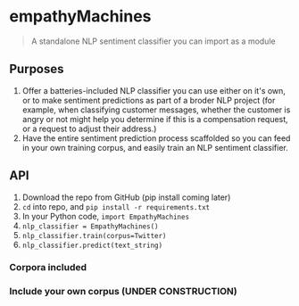 # empathyMachines
> A standalone NLP sentiment classifier you can import as a module

## Purposes

1. Offer a batteries-included NLP classifier you can use either on it's own, or to make sentiment predictions as part of a broder NLP project (for example, when classifying customer messages, whether the customer is angry or not might help you determine if this is a compensation request, or a request to adjust their address.)
1. Have the entire sentiment prediction process scaffolded so you can feed in your own training corpus, and easily train an NLP sentiment classifier.

## API
1. Download the repo from GitHub (pip install coming later)
1. `cd` into repo, and `pip install -r requirements.txt`
1. In your Python code, `import EmpathyMachines`
1. `nlp_classifier = EmpathyMachines()`
1. `nlp_classifier.train(corpus=Twitter)`
1. `nlp_classifier.predict(text_string)`


### Corpora included


### Include your own corpus (UNDER CONSTRUCTION)

